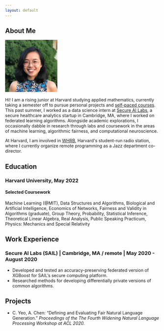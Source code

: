 ```yaml
---
layout: default
---
```

<!-- <a href = "" target = "_blank"> </a> -->
## About Me

<img class="profile-picture" src="me2.jpg" style="width:170px;height:170px;">

Hi! I am a rising junior at Harvard studying applied mathematics, currently taking a semester off to pursue personal projects and <a href = "https://opportunityinsights.org/course/" target = "_blank"> self-paced courses</a>. This past summer, I worked as a data science intern at <a href = "https://secureailabs.com/" target = "_blank">Secure AI Labs</a>, a secure healthcare analytics startup in Cambridge, MA, where I worked on federated learning algorithms. Alongside academic explorations, I occasionally dabble in research through labs and coursework in the areas of machine learning, algorithmic fairness, and computational neuroscience. 

At Harvard, I am involved in <a href = "https://www.whrb.org/" target = "_blank"> WHRB</a>, Harvard's student-run radio station, where I currently organize remote programming as a Jazz department co-director. 

## Education
### Harvard University, May 2022

#### Selected Coursework 
Machine Learning (@MIT), Data Structures and Algorithms, Biological and Artificial Intelligence, Economics of Networks, Fairness and Validity in Algorithms (graduate), Group Theory, Probability, Statistical Inference, Theoretical Linear Algebra, Real Analysis, Public Speaking Practicum, Physics: Mechanics and Special Relativity


## Work Experience

### Secure AI Labs (SAIL) | Cambridge, MA / remote | May 2020 - August 2020
* Developed and tested an accuracy-preserving federated version of XGBoost for SAIL’s secure computing platform.
* Researched methods for developing differentially private versions of common algorithms.

## Projects

* C. Yeo, A. Chen: “Defining and Evaluating Fair Natural Language Generation.” *Proceedings of the The Fourth Widening Natural Language Processing Workshop at ACL 2020.*

<!-- ## Typography

This is a [link](http://google.com). Something *italics* and something **bold**.

Here is a table

Year | Award | Category
-----|-------|--------
2014 | Emmy  | Won Outstanding Lead Actor in a miniseries or a movie
2015 | BAFTA | Nominated for Best Leading Actor for Sherlock
2014 | Satellite | Won Best Actor miniseries or television film

Here is a horizontal rule

---

Here is a blockquote

> To a great mind, nothing is little

## References

* Foo Bar: Head of Department, Placeholder Names, Lorem
* John Doe: Associate Professor, Department of Computer Science, Ipsum


-->

